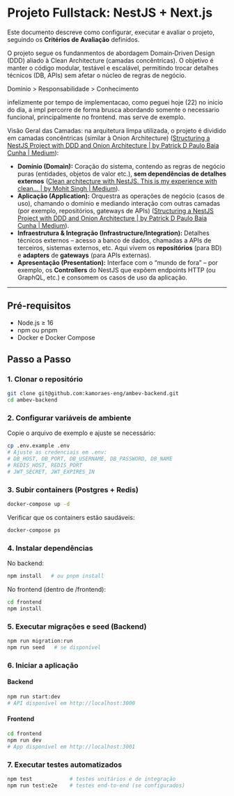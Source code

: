 # Projeto Fullstack: NestJS + Next.js

Este documento descreve como configurar, executar e avaliar o projeto, seguindo os **Critérios de Avaliação** definidos.

O projeto segue os fundanmentos de abordagem Domain‑Driven Design (DDD) aliado à Clean Architecture (camadas concêntricas). O objetivo é manter o código modular, testável e escalável, permitindo trocar detalhes técnicos (DB, APIs) sem afetar o núcleo de regras de negócio. 

Domínio > Responsabilidade > Conhecimento

infelizmente por tempo de implementacao, como peguei hoje (22) no inicio do dia,
a impl percorre de forma brusca abordando somente o necessario funcional, principalmente no frontend. mas serve de exemplo. 

Visão Geral das Camadas: na arquitetura limpa utilizada, o projeto é dividido em camadas concêntricas (similar à Onion Architecture) ([Structuring a NestJS Project with DDD and Onion Architecture | by Patrick D Paulo Baia Cunha | Medium](https://medium.com/@patrick.cunha336/structuring-a-nestjs-project-with-ddd-and-onion-architecture-65b04b7f2754#:~:text=The%20Domain%20Layer%20represents%20the,core%20contracts%20of%20your%20domain)):

- **Domínio (Domain):** Coração do sistema, contendo as regras de negócio puras (entidades, objetos de valor etc.), **sem dependências de detalhes externos** ([Clean architecture with NestJS. This is my experience with clean… | by Mohit Singh | Medium](https://medium.com/@mohitkumarsingh907/clean-architecture-with-nestjs-632437e699a7#:~:text=,including%20databases)).
- **Aplicação (Application):** Orquestra as operações de negócio (casos de uso), chamando o domínio e mediando interação com outras camadas (por exemplo, repositórios, gateways de APIs) ([Structuring a NestJS Project with DDD and Onion Architecture | by Patrick D Paulo Baia Cunha | Medium](https://medium.com/@patrick.cunha336/structuring-a-nestjs-project-with-ddd-and-onion-architecture-65b04b7f2754#:~:text=Service%20Example%3A%20InvoiceService)).
- **Infraestrutura & Integração (Infrastructure/Integration):** Detalhes técnicos externos – acesso a banco de dados, chamadas a APIs de terceiros, sistemas externos, etc. Aqui vivem os **repositórios** (para BD) e **adapters** de **gateways** (para APIs externas).
- **Apresentação (Presentation):** Interface com o “mundo de fora” – por exemplo, os **Controllers** do NestJS que expõem endpoints HTTP (ou GraphQL, etc.) e consomem os casos de uso da aplicação.


---

## Pré-requisitos

- Node.js ≥ 16
- npm ou pnpm
- Docker e Docker Compose

## Passo a Passo

### 1. Clonar o repositório

```bash
git clone git@github.com:kamoraes-eng/ambev-backend.git
cd ambev-backend
```

### 2. Configurar variáveis de ambiente

Copie o arquivo de exemplo e ajuste se necessário:

```bash
cp .env.example .env
# Ajuste as credenciais em .env:
# DB_HOST, DB_PORT, DB_USERNAME, DB_PASSWORD, DB_NAME
# REDIS_HOST, REDIS_PORT
# JWT_SECRET, JWT_EXPIRES_IN
```

### 3. Subir containers (Postgres + Redis)

```bash
docker-compose up -d
```

Verificar que os containers estão saudáveis:

```bash
docker-compose ps
```

### 4. Instalar dependências

No backend:
```bash
npm install   # ou pnpm install
```

No frontend (dentro de /frontend):
```bash
cd frontend
npm install
```

### 5. Executar migrações e seed (Backend)

```bash
npm run migration:run
npm run seed   # se disponível
```

### 6. Iniciar a aplicação

#### Backend

```bash
npm run start:dev
# API disponível em http://localhost:3000
```

#### Frontend

```bash
cd frontend
npm run dev
# App disponível em http://localhost:3001
```

### 7. Executar testes automatizados

```bash
npm test            # testes unitários e de integração
npm run test:e2e    # testes end-to-end (se configurados)
```
